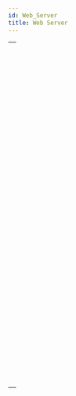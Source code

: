 ```yaml
---
id: Web_Server
title: Web Server
---
```

||
|---|
|[<!-- INCLUDE #_command_.WEB GET BODY PART.Syntax -->](../../commands-legacy/web-get-body-part.md)<br/><!-- INCLUDE #_command_.WEB GET BODY PART.Summary -->|
|[<!-- INCLUDE #_command_.WEB Get body part count.Syntax -->](../../commands-legacy/web-get-body-part-count.md)<br/><!-- INCLUDE #_command_.WEB Get body part count.Summary -->|
|[<!-- INCLUDE #_command_.WEB Get current session ID.Syntax -->](../../commands-legacy/web-get-current-session-id.md)<br/><!-- INCLUDE #_command_.WEB Get current session ID.Summary -->|
|[<!-- INCLUDE #_command_.WEB GET HTTP BODY.Syntax -->](../../commands-legacy/web-get-http-body.md)<br/><!-- INCLUDE #_command_.WEB GET HTTP BODY.Summary -->|
|[<!-- INCLUDE #_command_.WEB GET HTTP HEADER.Syntax -->](../../commands-legacy/web-get-http-header.md)<br/><!-- INCLUDE #_command_.WEB GET HTTP HEADER.Summary -->|
|[<!-- INCLUDE #_command_.WEB GET OPTION.Syntax -->](../../commands-legacy/web-get-option.md)<br/><!-- INCLUDE #_command_.WEB GET OPTION.Summary -->|
|[<!-- INCLUDE #_command_.WEB Get server info.Syntax -->](../../commands-legacy/web-get-server-info.md)<br/><!-- INCLUDE #_command_.WEB Get server info.Summary -->|
|[<!-- INCLUDE #_command_.WEB GET STATISTICS.Syntax -->](../../commands-legacy/web-get-statistics.md)<br/><!-- INCLUDE #_command_.WEB GET STATISTICS.Summary -->|
|[<!-- INCLUDE #_command_.WEB GET VARIABLES.Syntax -->](../../commands-legacy/web-get-variables.md)<br/><!-- INCLUDE #_command_.WEB GET VARIABLES.Summary -->|
|[<!-- INCLUDE #_command_.WEB Is secured connection.Syntax -->](../../commands-legacy/web-is-secured-connection.md)<br/><!-- INCLUDE #_command_.WEB Is secured connection.Summary -->|
|[<!-- INCLUDE #_command_.WEB Is server running.Syntax -->](../../commands-legacy/web-is-server-running.md)<br/><!-- INCLUDE #_command_.WEB Is server running.Summary -->|
|[<!-- INCLUDE #_command_.WEB LEGACY CLOSE SESSION.Syntax -->](../../commands-legacy/web-legacy-close-session.md)<br/><!-- INCLUDE #_command_.WEB LEGACY CLOSE SESSION.Summary -->|
|[<!-- INCLUDE #_command_.WEB LEGACY GET SESSION EXPIRATION.Syntax -->](../../commands-legacy/web-legacy-get-session-expiration.md)<br/><!-- INCLUDE #_command_.WEB LEGACY GET SESSION EXPIRATION.Summary -->|
|[<!-- INCLUDE #_command_.WEB SEND BLOB.Syntax -->](../../commands-legacy/web-send-blob.md)<br/><!-- INCLUDE #_command_.WEB SEND BLOB.Summary -->|
|[<!-- INCLUDE #_command_.WEB SEND FILE.Syntax -->](../../commands-legacy/web-send-file.md)<br/><!-- INCLUDE #_command_.WEB SEND FILE.Summary -->|
|[<!-- INCLUDE #_command_.WEB SEND HTTP REDIRECT.Syntax -->](../../commands-legacy/web-send-http-redirect.md)<br/><!-- INCLUDE #_command_.WEB SEND HTTP REDIRECT.Summary -->|
|[<!-- INCLUDE #_command_.WEB SEND RAW DATA.Syntax -->](../../commands-legacy/web-send-raw-data.md)<br/><!-- INCLUDE #_command_.WEB SEND RAW DATA.Summary -->|
|[<!-- INCLUDE #_command_.WEB SEND TEXT.Syntax -->](../../commands-legacy/web-send-text.md)<br/><!-- INCLUDE #_command_.WEB SEND TEXT.Summary -->|
|[<!-- INCLUDE #_command_.WEB Server.Syntax -->](../../commands/web-server.md)<br/><!-- INCLUDE #_command_.WEB Server.Summary -->|
|[<!-- INCLUDE #_command_.WEB Server list.Syntax -->](../../commands/web-server-list.md)<br/><!-- INCLUDE #_command_.WEB Server list.Summary -->|
|[<!-- INCLUDE #_command_.WEB SET HOME PAGE.Syntax -->](../../commands-legacy/web-set-home-page.md)<br/><!-- INCLUDE #_command_.WEB SET HOME PAGE.Summary -->|
|[<!-- INCLUDE #_command_.WEB SET HTTP HEADER.Syntax -->](../../commands-legacy/web-set-http-header.md)<br/><!-- INCLUDE #_command_.WEB SET HTTP HEADER.Summary -->|
|[<!-- INCLUDE #_command_.WEB SET OPTION.Syntax -->](../../commands-legacy/web-set-option.md)<br/><!-- INCLUDE #_command_.WEB SET OPTION.Summary -->|
|[<!-- INCLUDE #_command_.WEB SET ROOT FOLDER.Syntax -->](../../commands-legacy/web-set-root-folder.md)<br/><!-- INCLUDE #_command_.WEB SET ROOT FOLDER.Summary -->|
|[<!-- INCLUDE #_command_.WEB START SERVER.Syntax -->](../../commands-legacy/web-start-server.md)<br/><!-- INCLUDE #_command_.WEB START SERVER.Summary -->|
|[<!-- INCLUDE #_command_.WEB STOP SERVER.Syntax -->](../../commands-legacy/web-stop-server.md)<br/><!-- INCLUDE #_command_.WEB STOP SERVER.Summary -->|
|[<!-- INCLUDE #_command_.WEB Validate digest.Syntax -->](../../commands-legacy/web-validate-digest.md)<br/><!-- INCLUDE #_command_.WEB Validate digest.Summary -->|
